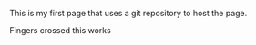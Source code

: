 <!DOCTYPE HTML>
<html>
  <head>
    <title>I hope this works!</title>
    <body>
    <p>This is my first page that uses a git repository to host the page.</p>
    <p>Fingers crossed this works</p>
  </head>
</html>
